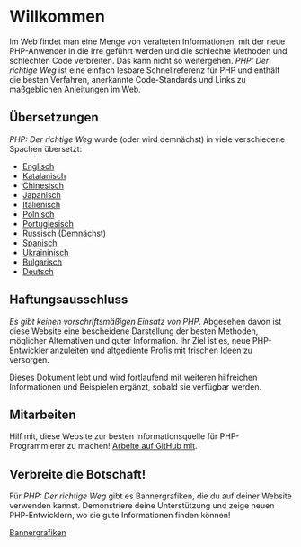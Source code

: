 # Willkommen

Im Web findet man eine Menge von veralteten Informationen, mit der neue PHP-Anwender in die Irre geführt werden und die
schlechte Methoden und schlechten Code verbreiten. Das kann nicht so weitergehen. _PHP: Der richtige Weg_ ist eine
einfach lesbare Schnellreferenz für PHP und enthält die besten Verfahren, anerkannte Code-Standards und Links zu
maßgeblichen Anleitungen im Web.

## Übersetzungen

_PHP: Der richtige Weg_ wurde (oder wird demnächst) in viele verschiedene Spachen übersetzt:

* [Englisch](http://www.phptherightway.com)
* [Katalanisch](http://ca.phptherightway.com)
* [Chinesisch](http://wulijun.github.com/php-the-right-way)
* [Japanisch](http://ja.phptherightway.com)
* [Italienisch](http://it.phptherightway.com)
* [Polnisch](http://pl.phptherightway.com/)
* [Portugiesisch](http://br.phptherightway.com/)
* Russisch (Demnächst)
* [Spanisch](http://es.phptherightway.com)
* [Ukraininisch](http://iflista.github.com/php-the-right-way/)
* [Bulgarisch](http://bg.phptherightway.com/)
* [Deutsch](http://rwetzlmayr.github.io/php-the-right-way/)

## Haftungsausschluss

_Es gibt keinen vorschriftsmäßigen Einsatz von PHP_. Abgesehen davon ist diese Website eine bescheidene Darstellung der
besten Methoden, möglicher Alternativen und guter Information. Ihr Ziel ist es, neue PHP-Entwickler anzuleiten und altgediente Profis mit frischen Ideen zu versorgen.

Dieses Dokument lebt und wird fortlaufend mit weiteren hilfreichen Informationen und Beispielen ergänzt, sobald sie verfügbar werden.

## Mitarbeiten

Hilf mit, diese Website zur besten Informationsquelle für PHP-Programmierer zu machen! [Arbeite auf GitHub mit][1].

## Verbreite die Botschaft!

Für _PHP: Der richtige Weg_ gibt es Bannergrafiken, die du auf deiner Website verwenden kannst. Demonstriere deine
Unterstützung und zeige neuen PHP-Entwicklern, wo sie gute Informationen finden können!

[Bannergrafiken][2]

[1]: https://github.com/codeguy/php-the-right-way/tree/gh-pages
[2]: /banners.html
